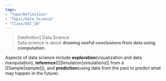 ```yaml
---
tags:
- "Type/Definition"
- "Topic/Data_Science"
- "Class/DSC_10"
---
```

> [!definition] Data Science  
> Data science is about **drawing useful conclusions from data using computation**.  

Aspects of data science include **exploration**(visualization and data manipulation), **inference**([[Simulation|simulations]] from a [[Sample|sample]]), and **prediction**(using data from the past to predict what may happen in the future).  
